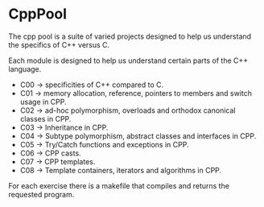 # CppPool
The cpp pool is a suite of varied projects designed to help us understand the specifics of C++ versus C. 

Each module is designed to help us understand certain parts of the C++ language.

  * C00 -> specificities of C++ compared to C.
  * C01 -> memory allocation, reference, pointers to members and switch usage in CPP.
  * C02 -> ad-hoc polymorphism, overloads and orthodox canonical classes in CPP.
  * C03 -> Inheritance in CPP.
  * C04 -> Subtype polymorphism, abstract classes and interfaces in CPP.
  * C05 -> Try/Catch functions and exceptions in CPP.
  * C06 -> CPP casts.
  * C07 -> CPP templates.
  * C08 -> Template containers, iterators and algorithms in CPP. 

For each exercise there is a makefile that compiles and returns the requested program.
